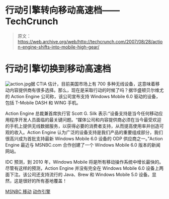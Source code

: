 # 行动引擎转向移动高速档——TechCrunch

> 原文：<https://web.archive.org/web/http://techcrunch.com/2007/08/28/action-engine-shifts-into-mobile-high-gear/>

# 行动引擎切换到移动高速档

![action.jpg](img/fdc639ec94e76490f9e6802736e2f9f7.png)据 CTIA 估计，目前美国市场上有 700 多种无线设备，这意味着移动内容提供商有很多选择。那么，现在是采取行动的时候了吗？据华盛顿贝尔维尤的 Action Engine 公司称，该公司宣布支持 Windows Mobile 6.0 驱动的设备，包括 T-Mobile DASH 和 WING 手机。

Action Engine 总裁兼首席执行官 Scott G. Silk 表示:“设备支持是当今任何移动应用程序开发人员面临的最关键问题。“媒体公司和内容提供商必须在当今最受欢迎的手机上提供无线数据服务，以获得必要的消费者支持，从而提高使用率并创造可观的收入。Action Engine 认为广泛的设备支持是我们产品的重要组成部分，我们很高兴成为首批支持最新 Windows Mobile 6.0 设备的 ODP 供应商之一。”Action Engine 最近与 MSNBC.com 合作创建了一个 Windows Mobile 6.0 版本的新闻网站。

IDC 预测，到 2010 年，Windows Mobile 将是所有移动操作系统中增长最快的。尽管有这样的预测，Action Engine 并没有完全在 Windows Mobile 6.0 设备上两面下注。该公司还支持流行的 Java、Brew 和 Windows Mobile 5.0 设备。显然，这是很好的所有基地覆盖！

[MSNBC 移动](https://web.archive.org/web/20210118021937/http://gomobile.msnbc.com/)
[动作引擎](https://web.archive.org/web/20210118021937/http://www.actionengine.com/)